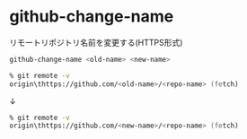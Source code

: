# github-change-name

リモートリポジトリ名前を変更する(HTTPS形式)


```zsh
github-change-name <old-name> <new-name>
```
```zsh
% git remote -v
origin\thttps://github.com/<old-name>/<repo-name> (fetch)
```
↓ 
```zsh
% git remote -v
origin\thttps://github.com/<new-name>/<repo-name> (fetch)
```
